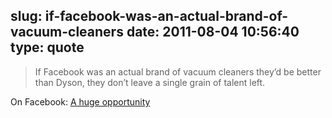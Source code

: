 slug: if-facebook-was-an-actual-brand-of-vacuum-cleaners
date: 2011-08-04 10:56:40
type: quote
---

> If Facebook was an actual brand of vacuum cleaners they’d be better than Dyson, they don’t leave a single grain of talent left.

On Facebook: [A huge opportunity](http://maxvoltar.com/archive/a-huge-opportunity?utm_source=feedburner&utm_medium=feed&utm_campaign=Feed:%20maxvoltar%20(maxvoltar))
